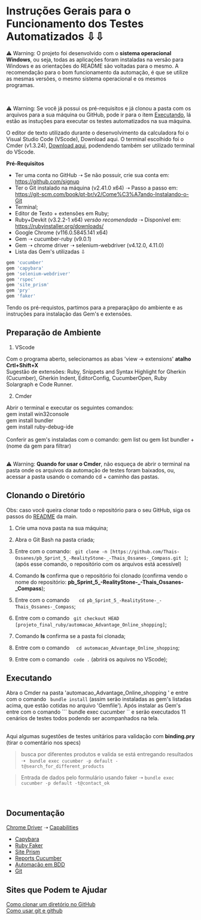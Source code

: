 # Instruções Gerais para o Funcionamento dos Testes Automatizados ⇩⇩ #

<p>

⚠️ Warning: O projeto foi desenvolvido com o **sistema operacional Windows**, ou seja, todas as aplicações foram instaladas na versão para Windows e as orientações do README são voltadas para o mesmo. A recomendação para o bom funcionamento da automação, é que se utilize as mesmas versões, o mesmo sistema operacional e os mesmos programas.

<br>

⚠️ Warning: Se você já possui os pré-requisitos e já clonou a pasta com os arquivos para a sua máquina ou GitHub, pode ir para o item [Executando](#executando), lá estão as instuções para executar os testes automatizados na sua máquina. 

</p>

<p>
O editor de texto utilizado durante o desenvolvimento da calculadora foi o Visual Studio Code (VScode), <a herf="https://code.visualstudio.com/">Download aqui</a>. O terminal escolhido foi o Cmder (v1.3.24), <a href="https://github.com/cmderdev/cmder/releases/tag/v1.3.24">Download aqui</a>, podendendo também ser utilizado terminal do VScode.
</p>


 **Pré-Requisitos**

* Ter uma conta no GitHub ➝ Se não possuir, crie sua conta em: <https://github.com/signup> 
* Ter o Git instalado na máquina (v2.41.0 x64) ➝ Passo a passo em: <https://git-scm.com/book/pt-br/v2/Come%C3%A7ando-Instalando-o-Git>
* Terminal;
* Editor de Texto + extensões em Ruby;
* Ruby+Devkit (v3.2.2-1 x64) _versão recomendada_ ➝ Disponível em: <https://rubyinstaller.org/downloads/>
* Google Chrome (v116.0.5845.141 x64)
* Gem ➝ cucumber-ruby (v9.0.1)
* Gem ➝ chrome driver ➝ selenium-webdriver (v4.12.0, 4.11.0)
* Lista das Gem's utilizadas ⇩

``` ruby
gem 'cucumber'
gem 'capybara'
gem 'selenium-webdriver'
gem 'rspec' 
gem 'site_prism'
gem 'pry'
gem 'faker'

```

Tendo os pré-requistos, partimos para a preparaçãpo do ambiente e as instruções para instalação das Gem's e extensões. 

## Preparação de Ambiente ##

1. VScode

Com o programa aberto, selecionamos as abas 'view -> extensions' **atalho Crtl+Shift+X** <br>
Sugestão de extensões: Ruby, Snippets and Syntax Highlight for Gherkin (Cucumber), Gherkin Indent, EditorConfig, CucumberOpen, Ruby Solargraph e Code Runner.

2. Cmder

Abrir o terminal e executar os seguintes comandos: <br>
gem install win32console<br>
gem install bundler<br>
gem install ruby-debug-ide <br>
<br>
Conferir as gem's instaladas com o comando: gem list ou gem list bundler + (nome da gem para filtrar) <br> <br>

⚠️ Warning: **Quando for usar o Cmder**, não esqueça de abrir o terminal na pasta onde os arquivos da automação de testes foram baixados, ou, acessar a pasta usando o comando cd + caminho das pastas.

## Clonando o Diretório ##
Obs: caso você queira clonar todo o repositório para o seu GitHub, siga os passos do [README](../README.md) da main. 
1. Crie uma nova pasta na sua máquina;
2. Abra o Git Bash na pasta criada;
3. Entre com o comando: ``` 
git clone -n [https://github.com/Thais-Ossanes/pb_Sprint_5_-RealityStone-_-Thais_Ossanes-_Compass.git ] ```;
(após esse comando, o repositório com os arquivos está acessível)
4. Comando **ls** confirma que o repositório foi clonado (confirma vendo o nome do repositório: **pb_Sprint_5_-RealityStone-_-Thais_Ossanes-_Compass**);
5. Entre com o comando ```  
cd pb_Sprint_5_-RealityStone-_-Thais_Ossanes-_Compass```;

6. Entre com o comando ```
git checkout HEAD [projeto_final_ruby/automacao_Advantage_Online_shopping]```;

7. Comando **ls** confirma se a pasta foi clonada;
8. Entre com o comando ``` 
cd automacao_Advantage_Online_shopping```;

9. Entre com o comando ```
code .``` (abrirá os aquivos no VScode);

## Executando ##

Abra o Cmder na pasta 'automacao_Advantage_Online_shopping ' e entre com o comando ```
bundle install``` (assim serão instaladas as gem's listadas acima, que estão cotidas no arquivo 'Gemfile').
Após instalar as Gem's entre com o comando ```
bundle exec cucumber `` e serão executados 11 cenários de testes todos podendo ser acompanhados na tela.
<br><br>

Aqui algumas sugestões de testes unitários para validação com **binding.pry** (tirar o comentário nos specs)

> busca por diferentes produtos e valida se está entregando resultados ➝ ``` 
bundle exec cucumber -p default -t@search_for_different_products ```

> Entrada de dados pelo formulário usando faker ➝ ```
bundle exec cucumber -p default -t@contact_ok ```

<br>

## Documentação ##

[Chrome Driver]('https://chromedriver.chromium.org') ➝ [Capabilities]('https://chromedriver.chromium.org/')

* [Capybara]('https://github.com/teamcapybara/capybara')
* [Ruby Faker]('https://github.com/faker-ruby/faker')
* [Site Prism]('https://github.com/site-prism/site_prism')
* [Reports Cucumber]('https://cucumber.io/docs/cucumber/reporting/?lang=java')
* [Automação em BDD]('https://automationpanda.com/bdd/')
* [Git]('https://git-scm.com/e')

## Sites que Podem te Ajudar ##

<a href="https://carlos-augusto-roque.medium.com/clonagem-de-repositório-no-github-como-clonar-apenas-uma-pasta-ou-um-arquivo-de-um-repositório-9baaad5ea3d8#:~:text=Execute%20o%20comando%20%3A%20git%20checkout,apenas%20a%20pasta%20“pages”.">Como clonar um diretório no GitHub</a>
<br>
<a href = "https://www.youtube.com/watch?v=UBAX-13g8OM">Como usar git e github</a>
